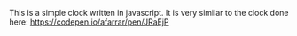 This is a simple clock written in javascript.
It is very similar to the clock done here: https://codepen.io/afarrar/pen/JRaEjP
